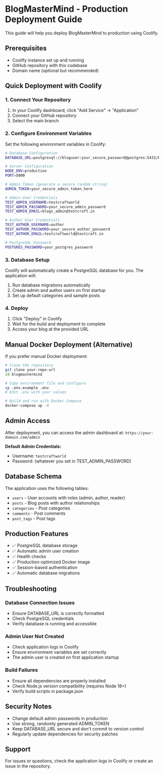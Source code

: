 # BlogMasterMind - Production Deployment Guide

This guide will help you deploy BlogMasterMind to production using Coolify.

## Prerequisites

- Coolify instance set up and running
- GitHub repository with this codebase
- Domain name (optional but recommended)

## Quick Deployment with Coolify

### 1. Connect Your Repository

1. In your Coolify dashboard, click "Add Service" → "Application"
2. Connect your GitHub repository
3. Select the main branch

### 2. Configure Environment Variables

Set the following environment variables in Coolify:

```bash
# Database Configuration
DATABASE_URL=postgresql://bloguser:your_secure_password@postgres:5432/blogmastermind

# Server Configuration
NODE_ENV=production
PORT=5000

# Admin Token (generate a secure random string)
ADMIN_TOKEN=your_secure_admin_token_here

# Admin User Credentials
TEST_ADMIN_USERNAME=testcraftworld
TEST_ADMIN_PASSWORD=your_secure_admin_password
TEST_ADMIN_EMAIL=blogs_admin@testcraft.in

# Author User Credentials
TEST_AUTHOR_USERNAME=author
TEST_AUTHOR_PASSWORD=your_secure_author_password
TEST_AUTHOR_EMAIL=testcraftworld@testcraft.in

# PostgreSQL Password
POSTGRES_PASSWORD=your_postgres_password
```

### 3. Database Setup

Coolify will automatically create a PostgreSQL database for you. The application will:

1. Run database migrations automatically
2. Create admin and author users on first startup
3. Set up default categories and sample posts

### 4. Deploy

1. Click "Deploy" in Coolify
2. Wait for the build and deployment to complete
3. Access your blog at the provided URL

## Manual Docker Deployment (Alternative)

If you prefer manual Docker deployment:

```bash
# Clone the repository
git clone your-repo-url
cd blogmastermind

# Copy environment file and configure
cp .env.example .env
# Edit .env with your values

# Build and run with Docker Compose
docker-compose up -d
```

## Admin Access

After deployment, you can access the admin dashboard at:
`https://your-domain.com/admin`

**Default Admin Credentials:**
- Username: `testcraftworld`
- Password: (whatever you set in TEST_ADMIN_PASSWORD)

## Database Schema

The application uses the following tables:
- `users` - User accounts with roles (admin, author, reader)
- `posts` - Blog posts with author relationships
- `categories` - Post categories
- `comments` - Post comments
- `post_tags` - Post tags

## Production Features

- ✅ PostgreSQL database storage
- ✅ Automatic admin user creation
- ✅ Health checks
- ✅ Production-optimized Docker image
- ✅ Session-based authentication
- ✅ Automatic database migrations

## Troubleshooting

### Database Connection Issues
- Ensure DATABASE_URL is correctly formatted
- Check PostgreSQL credentials
- Verify database is running and accessible

### Admin User Not Created
- Check application logs in Coolify
- Ensure environment variables are set correctly
- The admin user is created on first application startup

### Build Failures
- Ensure all dependencies are properly installed
- Check Node.js version compatibility (requires Node 18+)
- Verify build scripts in package.json

## Security Notes

- Change default admin passwords in production
- Use strong, randomly generated ADMIN_TOKEN
- Keep DATABASE_URL secure and don't commit to version control
- Regularly update dependencies for security patches

## Support

For issues or questions, check the application logs in Coolify or create an issue in the repository.